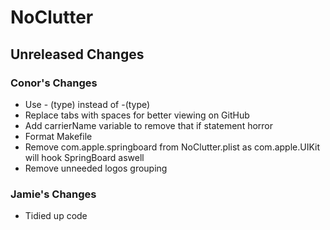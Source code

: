 # NoClutter
## Unreleased Changes
### Conor's Changes
- Use - (type) instead of -(type)
- Replace tabs with spaces for better viewing on GitHub
- Add carrierName variable to remove that if statement horror
- Format Makefile
- Remove com.apple.springboard from NoClutter.plist as com.apple.UIKit will hook SpringBoard aswell
- Remove unneeded logos grouping
### Jamie's Changes
- Tidied up code
